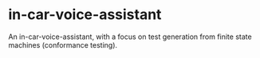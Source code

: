 # in-car-voice-assistant
An in-car-voice-assistant, with a focus on test generation from finite state machines (conformance testing).
